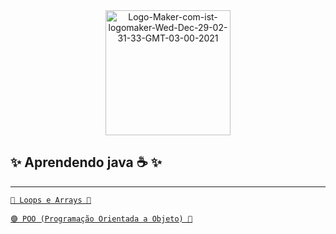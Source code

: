<div align= "center" >

<a href="https://ibb.co/7y80cxk">
  <img height= "200" src="https://i.ibb.co/RHZJnGj/Logo-Maker-com-ist-logomaker-Wed-Dec-29-02-31-33-GMT-03-00-2021.png" alt="Logo-Maker-com-ist-logomaker-Wed-Dec-29-02-31-33-GMT-03-00-2021" border="0" /></a>
</div>

## ✨ Aprendendo java ☕ ✨

---

[ `🔴 Loops e Arrays 🌸` ](https://github.com/Ruths2/Java/tree/main/java/curso-dio-loops-e-arrays)

[ `🟣 POO (Programação Orientada a Objeto) 🌼` ]( )
